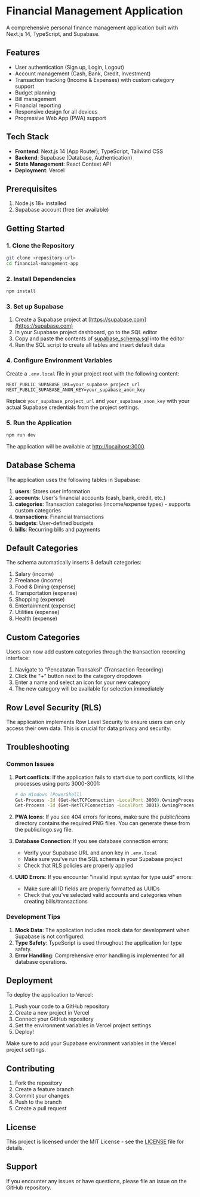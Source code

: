 # Financial Management Application

A comprehensive personal finance management application built with Next.js 14, TypeScript, and Supabase.

## Features

- User authentication (Sign up, Login, Logout)
- Account management (Cash, Bank, Credit, Investment)
- Transaction tracking (Income & Expenses) with custom category support
- Budget planning
- Bill management
- Financial reporting
- Responsive design for all devices
- Progressive Web App (PWA) support

## Tech Stack

- **Frontend**: Next.js 14 (App Router), TypeScript, Tailwind CSS
- **Backend**: Supabase (Database, Authentication)
- **State Management**: React Context API
- **Deployment**: Vercel

## Prerequisites

1. Node.js 18+ installed
2. Supabase account (free tier available)

## Getting Started

### 1. Clone the Repository

```bash
git clone <repository-url>
cd financial-management-app
```

### 2. Install Dependencies

```bash
npm install
```

### 3. Set up Supabase

1. Create a Supabase project at [https://supabase.com](https://supabase.com)
2. In your Supabase project dashboard, go to the SQL editor
3. Copy and paste the contents of [supabase_schema.sql](supabase_schema.sql) into the editor
4. Run the SQL script to create all tables and insert default data

### 4. Configure Environment Variables

Create a `.env.local` file in your project root with the following content:

```env
NEXT_PUBLIC_SUPABASE_URL=your_supabase_project_url
NEXT_PUBLIC_SUPABASE_ANON_KEY=your_supabase_anon_key
```

Replace `your_supabase_project_url` and `your_supabase_anon_key` with your actual Supabase credentials from the project settings.

### 5. Run the Application

```bash
npm run dev
```

The application will be available at [http://localhost:3000](http://localhost:3000).

## Database Schema

The application uses the following tables in Supabase:

1. **users**: Stores user information
2. **accounts**: User's financial accounts (cash, bank, credit, etc.)
3. **categories**: Transaction categories (income/expense types) - supports custom categories
4. **transactions**: Financial transactions
5. **budgets**: User-defined budgets
6. **bills**: Recurring bills and payments

## Default Categories

The schema automatically inserts 8 default categories:
1. Salary (income)
2. Freelance (income)
3. Food & Dining (expense)
4. Transportation (expense)
5. Shopping (expense)
6. Entertainment (expense)
7. Utilities (expense)
8. Health (expense)

## Custom Categories

Users can now add custom categories through the transaction recording interface:
1. Navigate to "Pencatatan Transaksi" (Transaction Recording)
2. Click the "+" button next to the category dropdown
3. Enter a name and select an icon for your new category
4. The new category will be available for selection immediately

## Row Level Security (RLS)

The application implements Row Level Security to ensure users can only access their own data. This is crucial for data privacy and security.

## Troubleshooting

### Common Issues

1. **Port conflicts**: If the application fails to start due to port conflicts, kill the processes using ports 3000-3001:
   ```bash
   # On Windows (PowerShell)
   Get-Process -Id (Get-NetTCPConnection -LocalPort 3000).OwningProcess | Stop-Process -Force
   Get-Process -Id (Get-NetTCPConnection -LocalPort 3001).OwningProcess | Stop-Process -Force
   ```

2. **PWA Icons**: If you see 404 errors for icons, make sure the public/icons directory contains the required PNG files. You can generate these from the public/logo.svg file.

3. **Database Connection**: If you see database connection errors:
   - Verify your Supabase URL and anon key in `.env.local`
   - Make sure you've run the SQL schema in your Supabase project
   - Check that RLS policies are properly applied

4. **UUID Errors**: If you encounter "invalid input syntax for type uuid" errors:
   - Make sure all ID fields are properly formatted as UUIDs
   - Check that you've selected valid accounts and categories when creating bills/transactions

### Development Tips

1. **Mock Data**: The application includes mock data for development when Supabase is not configured.
2. **Type Safety**: TypeScript is used throughout the application for type safety.
3. **Error Handling**: Comprehensive error handling is implemented for all database operations.

## Deployment

To deploy the application to Vercel:

1. Push your code to a GitHub repository
2. Create a new project in Vercel
3. Connect your GitHub repository
4. Set the environment variables in Vercel project settings
5. Deploy!

Make sure to add your Supabase environment variables in the Vercel project settings.

## Contributing

1. Fork the repository
2. Create a feature branch
3. Commit your changes
4. Push to the branch
5. Create a pull request

## License

This project is licensed under the MIT License - see the [LICENSE](LICENSE) file for details.

## Support

If you encounter any issues or have questions, please file an issue on the GitHub repository.